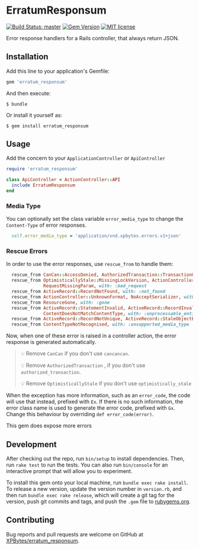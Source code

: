 # ErratumResponsum

[![Build Status: master](https://travis-ci.com/XPBytes/erratum_responsum.svg)](https://travis-ci.com/XPBytes/erratum_responsum)
[![Gem Version](https://badge.fury.io/rb/erratum_responsum.svg)](https://badge.fury.io/rb/erratum_responsum)
[![MIT license](https://img.shields.io/badge/license-MIT-brightgreen.svg)](https://opensource.org/licenses/MIT)

Error response handlers for a Rails controller, that always return JSON.

## Installation

Add this line to your application's Gemfile:

```ruby
gem 'erratum_responsum'
```

And then execute:

    $ bundle

Or install it yourself as:

    $ gem install erratum_responsum

## Usage

Add the concern to your `ApplicationController` or `ApiController`

```ruby
require 'erratum_responsum'

class ApiController < ActionController::API
  include ErratumResponsum
end
```

### Media Type

You can optionally set the class variable `error_media_type` to change the `Content-Type` of error responses.

```ruby
  self.error_media_type = 'application/vnd.xpbytes.errors.v1+json'
```

### Rescue Errors

In order to use the error responses, use `rescue_from` to handle them:

```ruby
  rescue_from CanCan::AccessDenied, AuthorizedTransaction::TransactionUnauthorized, with: :forbidden
  rescue_from OptimisticallyStale::MissingLockVersion, ActionController::BadRequest,
              RequestMissingParam, with: :bad_request
  rescue_from ActiveRecord::RecordNotFound, with: :not_found
  rescue_from ActionController::UnknownFormat, NoAcceptSerializer, with: :not_acceptable
  rescue_from ResourceGone, with: :gone
  rescue_from ActiveRecord::StatementInvalid, ActiveRecord::RecordInvalid,
              ContentDoesNotMatchContentType, with: :unprocessable_entity
  rescue_from ActiveRecord::RecordNotUnique, ActiveRecord::StaleObjectError, with: :conflict
  rescue_from ContentTypeNotRecognised, with: :unsupported_media_type
```

Now, when one of these error is raised in a controller action, the error response is generated automatically.

> 💡 Remove `CanCan` if you don't use `cancancan`.
>
> 💡 Remove `AuthorizedTransaction` , if you don't use `authorized_transaction`.
>
> 💡 Remove `OptimisticallyStale` if you don't use `optimistically_stale`

When the exception has more information, such as an `error_code`, the code will use that instead, prefixed with `Ex`.
If there is no such information, the error class name is used to generate the error code, prefixed with `Gx`.
Change this behaviour by overriding `def error_code(error)`.

This gem does expose more errors

## Development

After checking out the repo, run `bin/setup` to install dependencies.
Then, run `rake test` to run the tests.
You can also run `bin/console` for an interactive prompt that will allow you to experiment.

To install this gem onto your local machine, run `bundle exec rake install`.
To release a new version, update the version number in `version.rb`, and then run `bundle exec rake release`, which will create a git tag for the version, push git commits and tags, and push the `.gem` file to [rubygems.org](https://rubygems.org).

## Contributing

Bug reports and pull requests are welcome on GitHub at [XPBytes/erratum_responsum](https://github.com/XPBytes/erratum_responsum).
